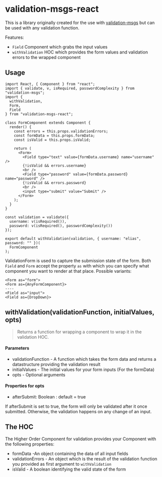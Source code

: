 # validation-msgs-react

This is a library originally created for the use with
[validation-msgs](https://github.com/alpox/validation-msgs) but can be used with
any validation function.

Features:

* `Field` Component which grabs the input values
* `withValidation` HOC which provides the form values and validation errors to
  the wrapped component

## Usage

```
import React, { Component } from "react";
import { validate, v, isRequired, passwordComplexity } from "validation-msgs";
import {
  withValidation,
  Form,
  Field
} from "validation-msgs-react";

class FormComponent extends Component {
  render() {
    const errors = this.props.validationErrors;
    const formData = this.props.formData;
    const isValid = this.props.isValid;

    return (
      <Form>
        <Field type="text" value={formData.username} name="username" />
        {!isValid && errors.username}
        <br />
        <Field type="password" value={formData.password} name="password" />
        {!isValid && errors.password}
        <br />
        <input type="submit" value="Submit" />
      </Form>
    );
  }
}

const validation = validate({
  username: v(isRequired()),
  password: v(isRequired(), passwordComplexity())
});

export default withValidation(validation, { username: "elias", password: "" })(
  FormComponent
);
```

ValidationForm is used to capture the submission state of the form. Both `Field`
and `Form` accept the property `as` with which you can specify what component
you want to render at that place. Possible variants:

```
<Form as="form">
<Form as={AnyFormComponent}>
----
<Field as="input">
<Field as={DropDown}>
```

## withValidation(validationFunction, initialValues, opts)

> Returns a function for wrapping a component to wrap it in the validation HOC.

#### Parameters

* validationFunction - A function which takes the form data and returns a
  datastructure providing the validation result
* initialValues - The initial values for your form inputs (For the formData)
* opts - Optional arguments

#### Properties for opts

* afterSubmit: Boolean : default = true

If afterSubmit is set to true, the form will only be validated after it once
submitted. Otherwise, the validation happens on any change of an input.

## The HOC

The Higher Order Component for validation provides your Component with the
following properties:

* formData -An object containing the data of all input fields
* validationErrors - An object which is the result of the validation function
  you provided as first argument to `withValidation`
* isValid - A boolean identifying the valid state of the form
